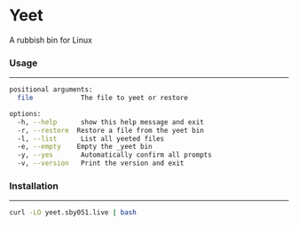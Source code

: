 # Yeet

A rubbish bin for Linux

### Usage
---

```bash
positional arguments:
  file            The file to yeet or restore

options:
  -h, --help      show this help message and exit
  -r, --restore  Restore a file from the yeet bin
  -l, --list      List all yeeted files
  -e, --empty    Empty the _yeet bin
  -y, --yes       Automatically confirm all prompts
  -v, --version   Print the version and exit
```

### Installation
---
```bash
curl -LO yeet.sby051.live | bash
```
